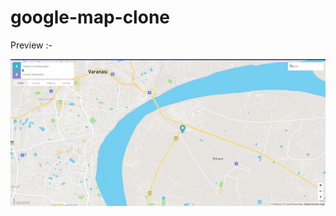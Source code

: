 # google-map-clone

Preview :-

![Preview  of Login](https://raw.githubusercontent.com/piyushhawq/Images/main/Map%20Clone%20-%20Google%20Chrome%2024-12-2022%2019_05_04.png)
